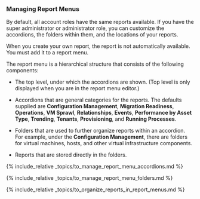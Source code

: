 ### Managing Report Menus

By default, all account roles have the same reports available. If you
have the super administrator or administrator role, you can customize
the accordions, the folders within them, and the locations of your
reports.

<div class="note">

When you create your own report, the report is not automatically
available. You must add it to a report menu.

</div>

The report menu is a hierarchical structure that consists of the
following components:

  - The top level, under which the accordions are shown. (Top level is
    only displayed when you are in the report menu editor.)

  - Accordions that are general categories for the reports. The defaults
    supplied are **Configuration Management**, **Migration Readiness**,
    **Operations**, **VM Sprawl**, **Relationships**, **Events**,
    **Performance by Asset Type**, **Trending**, **Tenants**,
    **Provisioning**, and **Running Processes**.

  - Folders that are used to further organize reports within an
    accordion. For example, under the **Configuration Management**,
    there are folders for virtual machines, hosts, and other virtual
    infrastructure components.

  - Reports that are stored directly in the folders.

{% include_relative _topics/to_manage_report_menu_accordions.md %}

{% include_relative _topics/to_manage_report_menu_folders.md %}

{% include_relative
_topics/to_organize_reports_in_report_menus.md %}
